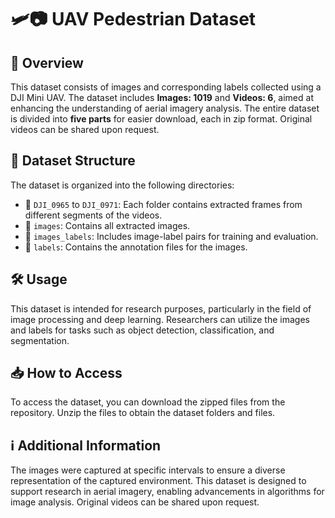 # 🛩️📷 UAV Pedestrian Dataset

## 📜 Overview

This dataset consists of images and corresponding labels collected using a DJI Mini UAV. The dataset includes **Images: 1019** and **Videos: 6**, aimed at enhancing the understanding of aerial imagery analysis. The entire dataset is divided into **five parts** for easier download, each in zip format. Original videos can be shared upon request.

## 📂 Dataset Structure

The dataset is organized into the following directories:

- 📁 `DJI_0965` to `DJI_0971`: Each folder contains extracted frames from different segments of the videos.
- 📁 `images`: Contains all extracted images.
- 📁 `images_labels`: Includes image-label pairs for training and evaluation.
- 📁 `labels`: Contains the annotation files for the images.

## 🛠️ Usage

This dataset is intended for research purposes, particularly in the field of image processing and deep learning. Researchers can utilize the images and labels for tasks such as object detection, classification, and segmentation.

## 📥 How to Access

To access the dataset, you can download the zipped files from the repository. Unzip the files to obtain the dataset folders and files.

## ℹ️ Additional Information

The images were captured at specific intervals to ensure a diverse representation of the captured environment. This dataset is designed to support research in aerial imagery, enabling advancements in algorithms for image analysis. Original videos can be shared upon request.
